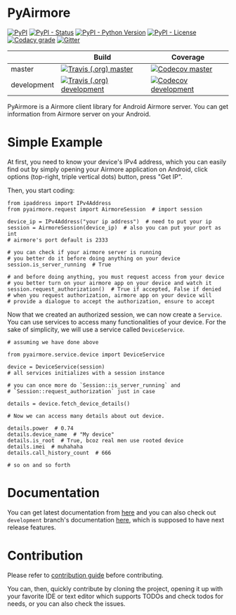 # PyAirmore

[![PyPI](https://img.shields.io/pypi/v/pyairmore.svg?style=flat-square&logo=python&logoColor=white)](https://pypi.org/project/pyairmore/)
[![PyPI - Status](https://img.shields.io/pypi/status/pyairmore.svg?style=flat-square)](https://pypi.org/project/pyairmore/)
[![PyPI - Python Version](https://img.shields.io/pypi/pyversions/pyairmore.svg?style=flat-square&logo=python&logoColor=white)](https://pypi.org/project/pyairmore/)
[![PyPI - License](https://img.shields.io/pypi/l/pyairmore.svg?style=flat-square)](LICENSE.txt)
[![Codacy grade](https://img.shields.io/codacy/grade/f9dcb968a7cc4804b64ae7e0fac3a5be.svg?logo=codacy&logoColor=white&style=flat-square)](https://www.codacy.com/app/erayerdin/pyairmore?utm_source=github.com&amp;utm_medium=referral&amp;utm_content=erayerdin/pyairmore&amp;utm_campaign=Badge_Grade)
[![Gitter](https://img.shields.io/gitter/room/pyairmore/Lobby.svg?style=flat-square&logo=gitter&logoColor=white)](http://gitter.im/pyairmore/Lobby)

|             | Build | Coverage |
|-------------|-------|----------|
| master      | [![Travis (.org) master](https://img.shields.io/travis/erayerdin/pyairmore/master.svg?style=flat-square&logo=travis&logoColor=white)](https://travis-ci.org/erayerdin/pyairmore)           | [![Codecov master](https://img.shields.io/codecov/c/github/erayerdin/pyairmore/master.svg?style=flat-square&logo=codecov&logoColor=white)](https://codecov.io/gh/erayerdin/pyairmore)      |
| development | [![Travis (.org) development](https://img.shields.io/travis/erayerdin/pyairmore/development.svg?style=flat-square&logo=travis&logoColor=white)](https://travis-ci.org/erayerdin/pyairmore) | [![Codecov development](https://img.shields.io/codecov/c/github/erayerdin/pyairmore/development.svg?style=flat-square&logo=codecov&logoColor=white)](https://codecov.io/gh/erayerdin/pyairmore) |

PyAirmore is a Airmore client library for Android Airmore server. You can get
information from Airmore server on your Android.

# Simple Example

At first, you need to know your device's IPv4 address, which you can easily
find out by simply opening your Airmore application on Android, click options
(top-right, triple vertical dots) button, press "Get IP".

Then, you start coding:

    from ipaddress import IPv4Address
    from pyairmore.request import AirmoreSession  # import session
    
    device_ip = IPv4Address("your ip address")  # need to put your ip
    session = AirmoreSession(device_ip)  # also you can put your port as int
    # airmore's port default is 2333
    
    # you can check if your airmore server is running
    # you better do it before doing anything on your device
    session.is_server_running  # True
    
    # and before doing anything, you must request access from your device
    # you better turn on your airmore app on your device and watch it
    session.request_authorization()  # True if accepted, False if denied
    # when you request authorization, airmore app on your device will
    # provide a dialogue to accept the authorization, ensure to accept
    
Now that we created an authorized session, we can  now create a `Service`.
You can use services to access many functionalities of your device. For the
sake of simplicity, we will use a service called `DeviceService`.

    # assuming we have done above
    
    from pyairmore.service.device import DeviceService
    
    device = DeviceService(session)
    # all services initializes with a session instance
    
    # you can once more do `Session::is_server_running` and
    # `Session::request_authorization` just in case
    
    details = device.fetch_device_details()
    
    # Now we can access many details about out device.
    
    details.power  # 0.74
    details.device_name  # "My device"
    details.is_root  # True, bcoz real men use rooted device
    details.imei  # muhahaha
    details.call_history_count  # 666
    
    # so on and so forth
    
# Documentation

You can get latest documentation from [here](https://pyairmore.readthedocs.io/)
and you can also check out `development` branch's documentation [here](https://pyairmore.readthedocs.io/en/development/),
which is supposed to have next release features.

# Contribution

Please refer to [contribution guide](CONTRIBUTING.md) before contributing.

You can, then, quickly contribute by cloning the project, opening it up with
your favorite IDE or text editor which supports TODOs and check todos for
needs, or you can also check the issues.
